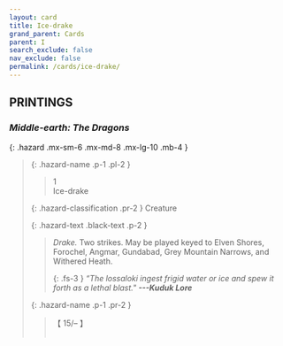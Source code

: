 ```yaml
---
layout: card
title: Ice-drake
grand_parent: Cards
parent: I
search_exclude: false
nav_exclude: false
permalink: /cards/ice-drake/
---
```


## PRINTINGS


### _Middle-earth: The Dragons_

{: .hazard .mx-sm-6 .mx-md-8 .mx-lg-10 .mb-4 }
> {: .hazard-name .p-1 .pl-2 }
> > <div class="hazard-mp">1</div>
> > <div class="card-name">Ice-drake</div>
>
> {: .hazard-classification .pr-2 }
> Creature
>
> {: .hazard-text .black-text .p-2 }
> > _Drake._ Two strikes. May be played keyed to Elven Shores, Forochel, Angmar, Gundabad, Grey Mountain Narrows, and Withered Heath. 
> > 
> > {: .fs-3 } 
> > _“The lossaloki ingest frigid water or ice and spew it forth as a lethal blast."_ ***---&#65279;Kuduk&nbsp;Lore*** 
>
> {: .hazard-name .p-1 .pr-2 }
> > <div class="card-shield">【 15/&ndash; 】</div>
> > <div class="card-corruption">&nbsp;</div>
